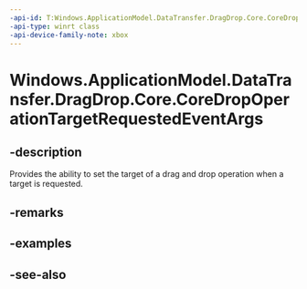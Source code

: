 ```yaml
---
-api-id: T:Windows.ApplicationModel.DataTransfer.DragDrop.Core.CoreDropOperationTargetRequestedEventArgs
-api-type: winrt class
-api-device-family-note: xbox
---
```


<!-- Class syntax.
public class CoreDropOperationTargetRequestedEventArgs : Windows.ApplicationModel.DataTransfer.DragDrop.Core.ICoreDropOperationTargetRequestedEventArgs
-->

# Windows.ApplicationModel.DataTransfer.DragDrop.Core.CoreDropOperationTargetRequestedEventArgs

## -description
Provides the ability to set the target of a drag and drop operation when a target is requested.

## -remarks

## -examples

## -see-also
